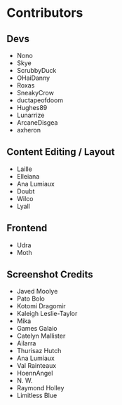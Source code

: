 # Contributors

## Devs

* Nono
* Skye
* ScrubbyDuck
* OHaiDanny
* Roxas
* SneakyCrow
* ductapeofdoom
* Hughes89
* Lunarrize
* ArcaneDisgea
* axheron

## Content Editing / Layout

* Laille
* Elleiana
* Ana Lumiaux
* Doubt
* Wilco
* Lyall


## Frontend

* Udra
* Moth

## Screenshot Credits

* Javed Moolye
* Pato Bolo
* Kotomi Dragomir
* Kaleigh Leslie-Taylor
* Mika
* Games Galaio
* Catelyn Mallister
* Ailarra
* Thurisaz Hutch
* Ana Lumiaux
* Val Rainteaux
* HoennAngel
* N. W.
* Raymond Holley
* Limitless Blue
